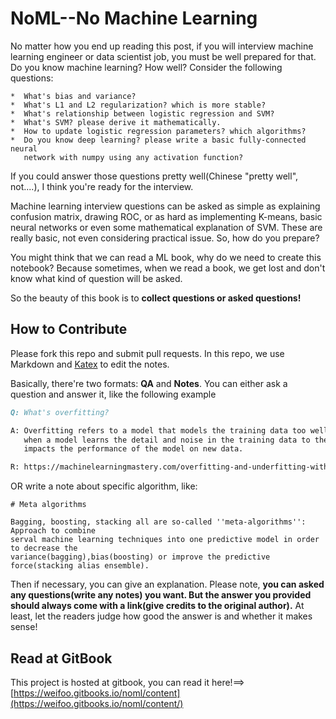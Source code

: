 # NoML--No Machine Learning

No matter how you end up reading this post, if you will interview machine learning engineer or data scientist job,
you must be well prepared for that. Do you know machine learning? How well?  Consider the following questions:

```
*  What's bias and variance?
*  What's L1 and L2 regularization? which is more stable?
*  What's relationship between logistic regression and SVM?
*  What's SVM? please derive it mathematically.
*  How to update logistic regression parameters? which algorithms? 
*  Do you know deep learning? please write a basic fully-connected neural 
   network with numpy using any activation function?

```
If you could answer those questions pretty well(Chinese "pretty well", not....), I think you're ready for the interview.
  
Machine learning interview questions can be asked as simple as explaining confusion matrix, drawing ROC, or as hard as implementing K-means, basic neural networks or even some mathematical explanation of SVM. These are really basic, not even considering practical issue. So, how do you prepare?

You might think that we can read a ML book, why do we need to create this notebook? Because sometimes, when we read a book, we get lost and  don't know what kind of question will be asked.

So the beauty of this book is to **collect questions or asked questions!**

## How to Contribute

Please fork this repo and submit pull requests. In this repo, we use Markdown and [Katex](https://khan.github.io/KaTeX/) to edit the notes.



Basically, there're two formats: __QA__ and __Notes__. You can either ask a question and answer it, like the following example

```markdown
Q: What's overfitting?

A: Overfitting refers to a model that models the training data too well. Overfitting happens
   when a model learns the detail and noise in the training data to the extent that it negatively
   impacts the performance of the model on new data.

R: https://machinelearningmastery.com/overfitting-and-underfitting-with-machine-learning-algorithms/
```
OR write a note about specific algorithm, like:

```
# Meta algorithms

Bagging, boosting, stacking all are so-called ''meta-algorithms'': Approach to combine
serval machine learning techniques into one predictive model in order to decrease the 
variance(bagging),bias(boosting) or improve the predictive force(stacking alias ensemble).

```


Then if necessary, you can give an explanation. Please note, __you can asked any questions(write any notes) you want.  But the answer you provided should always come with a link\(give credits to the original author\).__ At least, let the readers judge how good the answer is and whether it makes sense!


## Read at GitBook

This project is hosted at gitbook, you can read it here!==&gt;[https://weifoo.gitbooks.io/noml/content](https://weifoo.gitbooks.io/noml/content/)



